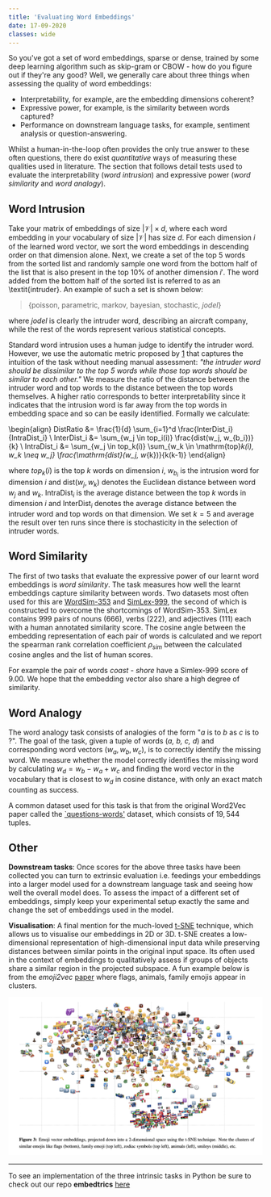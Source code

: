 ```yaml
---
title: 'Evaluating Word Embeddings'
date: 17-09-2020
classes: wide
---
```


So you've got a set of word embeddings, sparse or dense, trained by some deep learning algorithm such as skip-gram or CBOW - how do you figure out if they're any good? Well, we generally care about three things when assessing the quality of word embeddings:
* Interpretability, for example, are the embedding dimensions coherent?
* Expressive power, for example, is the similarity between words captured?
* Performance on downstream language tasks, for example, sentiment analysis or question-answering.

Whilst a human-in-the-loop often provides the only true answer to these often questions, there do exist *quantitative* ways of measuring these qualities used in literature. The section that follows detail tests used to evaluate the interpretability (*word intrusion*) and expressive power (*word similarity* and *word analogy*).

## Word Intrusion
Take your matrix of embeddings of size $|\mathcal{V}| \times d$, where each word embedding in your vocabulary of size $|\mathcal{V}|$ has size $d$. For each dimension $i$ of the learned word vector, we sort the word embeddings in descending order on that dimension alone. Next, we create a set of the top $5$ words from the sorted list and randomly sample one word from the bottom half of the list that is also present in the top $10\%$ of another dimension $i'$. The word added from the bottom half of the sorted list is referred to as an \textit{intruder}. An example of such a set is shown below:

> {poisson, parametric, markov, bayesian, stochastic, *jodel*}

where *jodel* is clearly the intruder word, describing an aircraft company, while the rest of the words represent various statistical concepts. 

Standard word intrusion uses a human judge to identify the intruder word. However, we use the automatic metric proposed by [1](https://www.ijcai.org/Proceedings/16/Papers/414.pdf) that captures the intuition of the task without needing manual assessment: *"the intruder word should be dissimilar to the top 5 words while those top words should be similar to each other."* We measure the ratio of the distance between the intruder word and top words to the distance between the top words themselves. A higher ratio corresponds to better interpretability since it indicates that the intrusion word is far away from the top words in embedding space and so can be easily identified. Formally we calculate:

\begin{align}
DistRatio &= \frac{1}{d} \sum_{i=1}^d  \frac{InterDist_i}{IntraDist_i} \\
InterDist_i &= \sum_{w_j \in top_i(i)} \frac{dist(w_j, w_{b_i})}{k} \\
IntraDist_i &= \sum_{w_j \in top_k(i)} \sum_{w_k \in \mathrm{top}_k(i), w_k \neq w_j} \frac{\mathrm{dist}(w_j, w_{k})}{k(k-1)}
\end{align}

where $top_k(i)$ is the top $k$ words on dimension $i$, $w_{b_i}$ is the intrusion word for dimension $i$ and $\mathrm{dist}(w_j, w_k)$ denotes the Euclidean distance between word $w_j$ and $w_k$. 
$\mathrm{IntraDist}_i$ is the average distance between the top $k$ words in dimension $i$ and $\mathrm{InterDist}_i$ denotes the average distance between the intruder word and top words on that dimension. We set $k=5$ and average the result over ten runs since there is stochasticity in the selection of intruder words.


## Word Similarity
The first of two tasks that evaluate the expressive power of our learnt word embeddings is *word similarity*. The task measures how well the learnt embeddings capture similarity between words. Two datasets most often used for this are [WordSim-$353$](https://aclweb.org/aclwiki/WordSimilarity-353_Test_Collection_(State_of_the_art)) and [SimLex-$999$](https://fh295.github.io/simlex.html), the second of which is constructed to overcome the shortcomings of WordSim-$353$. SimLex contains $999$ pairs of nouns ($666$), verbs ($222$), and adjectives ($111$) each with a human annotated similarity score. The cosine angle between the embedding representation of each pair of words is calculated and we report the spearman rank correlation coefficient $\rho_{sim}$ between the calculated cosine angles and the list of human scores. 

For example the pair of words *coast - shore* have a Simlex-$999$ score of $9.00$. We hope that the embedding vector also share a high degree of similarity.


## Word Analogy
The word analogy task consists of analogies of the form "*a* is to *b* as *c* is to ?". The goal of the task, given a tuple of words (*a, b, c, d*) and corresponding word vectors ($w_a, w_b, w_c$), is to correctly identify the missing word. We measure whether the model correctly identifies the missing word by calculating $w_d = w_b - w_a + w_c$ and finding the word vector in the vocabulary that is closest to $w_d$ in cosine distance, with only an exact match counting as success. 

A common dataset used for this task is that from the original Word2Vec paper called the [`questions-words'](http://download.tensorflow.org/data/questions-words.txt) dataset, which consists of $19,544$ tuples. 

## Other
__Downstream tasks__: Once scores for the above three tasks have been collected you can turn to extrinsic evaluation i.e. feedings your embeddings into a larger model used for a downstream language task and seeing how well the overall model does. To assess the impact of a different set of embeddings, simply keep your experimental setup exactly the same and change the set of embeddings used in the model.

__Visualisation__: A final mention for the much-loved [t-SNE](https://lvdmaaten.github.io/tsne/) technique, which allows us to visualise our embeddings in $2$D or $3$D. t-SNE creates a low-dimensional representation of high-dimensional input data while preserving distances between similar points in the original input space. Its often used in the context of embeddings to qualitatively assess if groups of objects share a similar region in the projected subspace. A fun example below is from the *emoji2vec* [paper](https://arxiv.org/pdf/1609.08359.pdf) where flags, animals, family emojis appear in clusters.

![png](/images/emb_eval/emojitsne.png)

____
To see an implementation of the three intrinsic tasks in Python be sure to check out our repo __embedtrics__ [here](https://github.com/kushmadlani/embedtrics)
